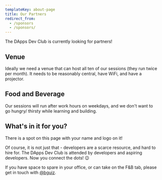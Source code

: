 ```yaml
---
templateKey: about-page
title: Our Partners
redirect_from:
  - /sponsors
  - /sponsors/
---
```


The DApps Dev Club is currently looking for partners!

## Venue

Ideally we need a venue that can host all ten of our sessions (they run twice per month). It needs to be reasonably central, have WiFi, and have a projector.

## Food and Beverage

Our sessions will run after work hours on weekdays, and we don't want to go hungry/ thirsty while learning and building.

## What's in it for you?

There is a spot on this page with your name and logo on it!

Of course, it is not just that - developers are a scarce resource, and hard to hire for. The DApps Dev Club is attended by developers and aspiring developers. Now you connect the dots! 😉

If you have space to spare in your office, or can take on the F&B tab, please get in touch with [@bguiz](https://twitter.com/bguiz).
